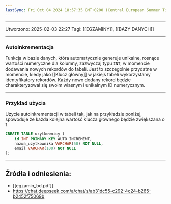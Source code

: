 ```yaml
---
lastSync: Fri Oct 04 2024 18:57:35 GMT+0200 (Central European Summer Time)
---
```


---
Utworzono: 2025-02-03 22:27
Tagi: [[EGZAMINY]], [[BAZY DANYCH]]

---
### **Autoinkrementacja**
Funkcja w bazie danych, która automatycznie generuje unikalne, rosnące wartości numeryczne dla kolumny, zazwyczaj typu `INT`, w momencie dodawania nowych rekordów do tabeli. Jest to szczególnie przydatne w momencie, kiedy jako [[Klucz główny]] w jakiejś tabeli wykorzystamy identyfikatory rekordów. Każdy nowo dodany rekord będzie charakteryzował się swoim własnym i unikalnym ID numerycznym.

---
### **Przykład użycia**
Użycie autoinkrementacji w tabeli tak, jak na przykładzie poniżej, spowoduje że każda kolejna wartość klucza głównego będzie zwiększana o 1.

```sql
CREATE TABLE uzytkownicy (
    id INT PRIMARY KEY AUTO_INCREMENT,
    nazwa_uzytkownika VARCHAR(50) NOT NULL,
    email VARCHAR(100) NOT NULL
);
```


---
## Źródła i odniesienia:
- [[egzamin_bd.pdf]]
- https://chat.deepseek.com/a/chat/s/ab31dc55-c292-4c24-b265-b2452f75069b